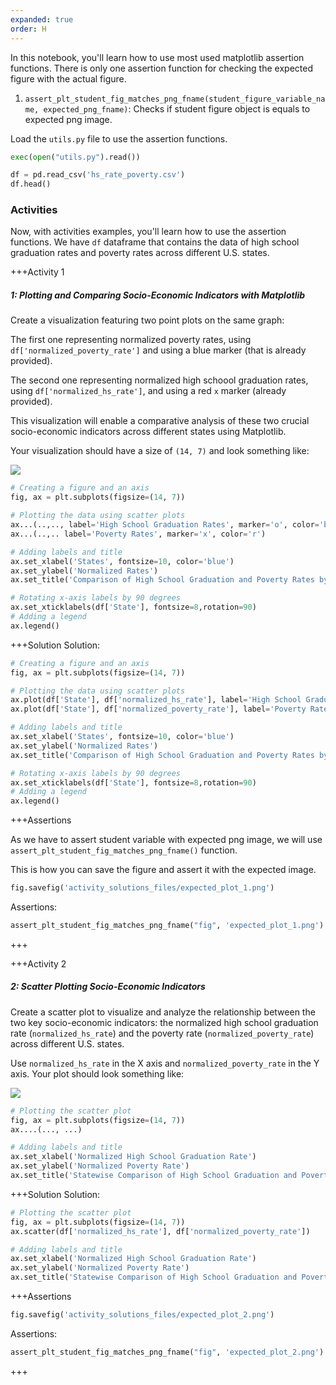 ```yaml
---
expanded: true
order: H
---
```


In this notebook, you'll learn how to use most used matplotlib assertion functions.
There is only one assertion function for checking the expected figure
with the actual figure.

1. `assert_plt_student_fig_matches_png_fname(student_figure_variable_name, expected_png_fname)`: Checks if student figure object is equals to expected png image.

Load the `utils.py` file to use the assertion functions.

``` python
exec(open("utils.py").read())
```

``` python
df = pd.read_csv('hs_rate_poverty.csv')
df.head()
```



### Activities

Now, with activities examples, you'll learn how to use the assertion functions. We have `df` dataframe that contains the data of high school graduation rates and poverty rates across different U.S. states.

+++Activity 1
##### 1: Plotting and Comparing Socio-Economic Indicators with Matplotlib

Create a visualization featuring two point plots on the same graph:

The first one representing normalized poverty rates, using
`df['normalized_poverty_rate']` and using a blue marker (that is already
provided).

The second one representing normalized high schoool graduation rates,
using `df['normalized_hs_rate']`, and using a red `x` marker (already
provided).

This visualization will enable a comparative analysis of these two
crucial socio-economic indicators across different states using
Matplotlib.

Your visualization should have a size of `(14, 7)` and look something
like:

![](images/plot-1.png)


``` python
# Creating a figure and an axis
fig, ax = plt.subplots(figsize=(14, 7))

# Plotting the data using scatter plots
ax...(..,.., label='High School Graduation Rates', marker='o', color='b')
ax...(..,.. label='Poverty Rates', marker='x', color='r')

# Adding labels and title
ax.set_xlabel('States', fontsize=10, color='blue')
ax.set_ylabel('Normalized Rates')
ax.set_title('Comparison of High School Graduation and Poverty Rates by State')

# Rotating x-axis labels by 90 degrees
ax.set_xticklabels(df['State'], fontsize=8,rotation=90)
# Adding a legend
ax.legend()
```

+++Solution
Solution:

``` python
# Creating a figure and an axis
fig, ax = plt.subplots(figsize=(14, 7))

# Plotting the data using scatter plots
ax.plot(df['State'], df['normalized_hs_rate'], label='High School Graduation Rates', marker='o', color='b')
ax.plot(df['State'], df['normalized_poverty_rate'], label='Poverty Rates', marker='x', color='r')

# Adding labels and title
ax.set_xlabel('States', fontsize=10, color='blue')
ax.set_ylabel('Normalized Rates')
ax.set_title('Comparison of High School Graduation and Poverty Rates by State')

# Rotating x-axis labels by 90 degrees
ax.set_xticklabels(df['State'], fontsize=8,rotation=90)
# Adding a legend
ax.legend()
```

+++Assertions

As we have to assert student variable with expected png image, we will use `assert_plt_student_fig_matches_png_fname()` function.

This is how you can save the figure and assert it with the expected image.

``` python
fig.savefig('activity_solutions_files/expected_plot_1.png')
```

Assertions:

``` python
assert_plt_student_fig_matches_png_fname("fig", 'expected_plot_1.png')
```
+++


+++Activity 2
##### 2: Scatter Plotting Socio-Economic Indicators

Create a scatter plot to visualize and analyze the relationship between
the two key socio-economic indicators: the normalized high school
graduation rate (`normalized_hs_rate`) and the poverty rate
(`normalized_poverty_rate`) across different U.S. states.

Use `normalized_hs_rate` in the X axis and `normalized_poverty_rate` in
the Y axis. Your plot should look something like:

![](images/plot-2.png)


``` python
# Plotting the scatter plot
fig, ax = plt.subplots(figsize=(14, 7))
ax....(..., ...)

# Adding labels and title
ax.set_xlabel('Normalized High School Graduation Rate')
ax.set_ylabel('Normalized Poverty Rate')
ax.set_title('Statewise Comparison of High School Graduation and Poverty Rates')
```

+++Solution
Solution:

``` python
# Plotting the scatter plot
fig, ax = plt.subplots(figsize=(14, 7))
ax.scatter(df['normalized_hs_rate'], df['normalized_poverty_rate'])

# Adding labels and title
ax.set_xlabel('Normalized High School Graduation Rate')
ax.set_ylabel('Normalized Poverty Rate')
ax.set_title('Statewise Comparison of High School Graduation and Poverty Rates')
```


+++Assertions
``` python
fig.savefig('activity_solutions_files/expected_plot_2.png')
```

Assertions:

``` python
assert_plt_student_fig_matches_png_fname("fig", 'expected_plot_2.png')
```
+++
